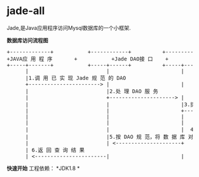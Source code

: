 # jade-all
Jade,是Java应用程序访问Mysql数据库的一个小框架.

**数据库访问流程图**
<pre>
+-------------+           +------------+          +------------+           +-------------+ 
+JAVA应 用 程 序       +           +Jade DAO接 口    +          +   Jade 框 架     +          +数 据 库 服 务 器            +
+-----+-------+           +-----+------+          +-----+------+           +------+------+
      |                         |                       |                         |
      |1.调 用 已 实 现 Jade 规 范 的 DAO                                                         
      +-----------------------> |                       |                         |
      |                         |2.处 理 DAO 服 务                                |                         |
      |                         +---------------------> |                         |
      |                         |                       |3.提 交 请 求 到 数 据 库                              |
      |                         |                       +-----------------------> |
      |                         |                       |                         |
      |                         |                       |                         |
      |                         |                       |  4.返 回 查 询 结 果                                  |                                
      |                         |5.按 DAO 规 范，将 数 据 库 对 象    <-----------------------+ |
      |                         | <---------------------+                         |
      | 6.返 回 查 询 结 果                                     |     对 象 包 装 成 JAVA 对 象     |                         |
      | <-----------------------|                       |                         |
</pre>
**快速开始**
 工程依赖：
*JDK1.8
*  
